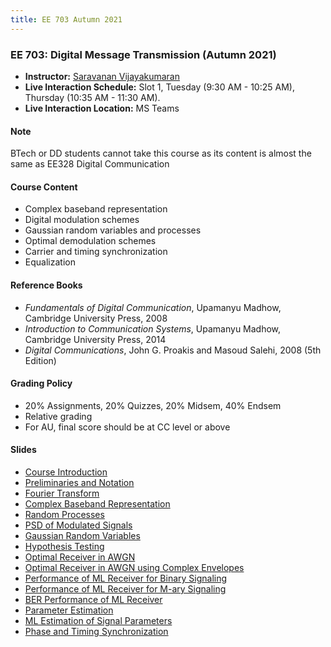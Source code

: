 ```yaml
---
title: EE 703 Autumn 2021
---
```



### EE 703: Digital Message Transmission (Autumn 2021)
  - **Instructor:** [Saravanan Vijayakumaran](http://www.ee.iitb.ac.in/~sarva)
  - **Live Interaction Schedule:** Slot 1, Tuesday (9:30 AM - 10:25 AM), Thursday (10:35 AM - 11:30 AM).
  - **Live Interaction Location:** MS Teams

#### Note

BTech or DD students cannot take this course as its content is almost the same as EE328 Digital Communication

#### Course Content

  - Complex baseband representation
  - Digital modulation schemes
  - Gaussian random variables and processes
  - Optimal demodulation schemes
  - Carrier and timing synchronization
  - Equalization


#### Reference Books

  - *Fundamentals of Digital Communication*, Upamanyu Madhow, Cambridge University Press, 2008
  - *Introduction to Communication Systems*, Upamanyu Madhow, Cambridge University Press, 2014
  - *Digital Communications*, John G. Proakis and Masoud Salehi, 2008 (5th Edition)

#### Grading Policy
  - 20% Assignments, 20% Quizzes, 20% Midsem, 40% Endsem
  - Relative grading
  - For AU, final score should be at CC level or above

#### Slides
  - [Course Introduction](/courses/EE703/2021/slides/Outline.pdf)
  - [Preliminaries and Notation](/courses/EE703/2021/slides/Preliminaries.pdf)
  - [Fourier Transform](/courses/EE703/2021/slides/FourierTransform.pdf)
  - [Complex Baseband Representation](/courses/EE703/2021/slides/ComplexBaseband.pdf)
  - [Random Processes](/courses/EE703/2021/slides/RandomProcesses.pdf)
  - [PSD of Modulated Signals](/courses/EE703/2021/slides/PSDofModulatedSignals.pdf)
  - [Gaussian Random Variables](/courses/EE703/2021/slides/GaussianRV.pdf)
  - [Hypothesis Testing](/courses/EE703/2021/slides/HypothesisTesting.pdf)
  - [Optimal Receiver in AWGN](/courses/EE703/2021/slides/OptimalReceiverInAWGN.pdf)
  - [Optimal Receiver in AWGN using Complex Envelopes](/courses/EE703/2021/slides/OptimalReceiverInAWGNComplex.pdf)
  - [Performance of ML Receiver for Binary Signaling](/courses/EE703/2021/slides/PerfMLBinarySignaling.pdf)
  - [Performance of ML Receiver for M-ary Signaling](/courses/EE703/2021/slides/PerfMLMarySignaling.pdf)
  - [BER Performance of ML Receiver](/courses/EE703/2021/slides/BERPerfOfML.pdf)
  - [Parameter Estimation](/courses/EE703/2021/slides/ParameterEstimation.pdf)
  - [ML Estimation of Signal Parameters](/courses/EE703/2021/slides/MLEstimationOfSignalParameters.pdf)
  - [Phase and Timing Synchronization](/courses/EE703/2021/slides/PhaseAndTimingSynchronization.pdf)
